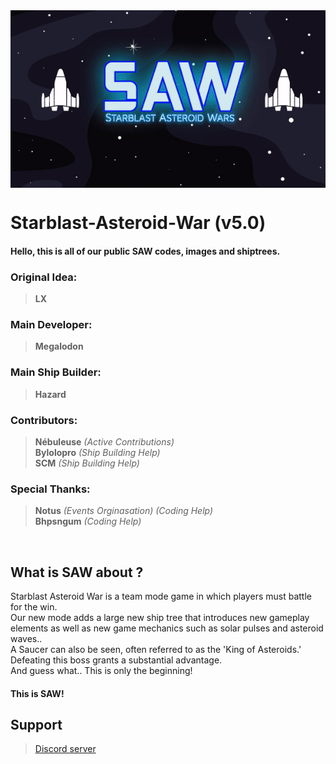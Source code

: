 <div style="display: flex; width: 100%; justify-content: center;">
  <img src="https://raw.githubusercontent.com/TheGreatMegalodon/Starblast-Asteroid-War-public/main/images/SAWreadme.gif" style="width: 100%;">
</div>

# Starblast-Asteroid-War (v5.0)
#### Hello, this is all of our public SAW codes, images and shiptrees.

### Original Idea:  
> **LX**

### Main Developer: 
> **Megalodon**

### Main Ship Builder: 
> **Hazard**

### Contributors:
> **Nébuleuse** _(Active Contributions)_ <br>
> **Bylolopro** _(Ship Building Help)_ <br>
> **SCM** _(Ship Building Help)_ <br>

### Special Thanks: 
> **Notus** _(Events Orginasation) (Coding Help)_ <br>
> **Bhpsngum** _(Coding Help)_ <br>

<br>

##    What is SAW about ?
Starblast Asteroid War is a team mode game in which players must battle for the win.<br>
Our new mode adds a large new ship tree that introduces new gameplay elements as well as new game mechanics such as solar pulses and asteroid waves..<br>
A Saucer can also be seen, often referred to as the 'King of Asteroids.' Defeating this boss grants a substantial advantage.<br>
And guess what.. This is only the beginning!<br>

#### This is SAW!

## Support
> [Discord server](https://discord.gg/z55AKcpCNS)
